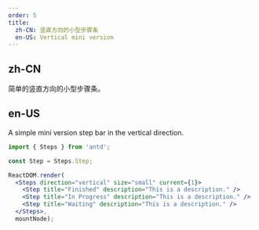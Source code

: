 ```yaml
---
order: 5
title:
  zh-CN: 竖直方向的小型步骤条
  en-US: Vertical mini version
---
```


## zh-CN

简单的竖直方向的小型步骤条。

## en-US

A simple mini version step bar in the vertical direction.

````jsx
import { Steps } from 'antd';

const Step = Steps.Step;

ReactDOM.render(
  <Steps direction="vertical" size="small" current={1}>
    <Step title="Finished" description="This is a description." />
    <Step title="In Progress" description="This is a description." />
    <Step title="Waiting" description="This is a description." />
  </Steps>,
  mountNode);
````
